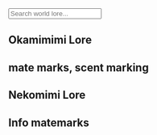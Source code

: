 <div class="world-lore-search-container">
    <input type="text" id="worldLoreSearchInput" placeholder="Search world lore...">
</div>

## Okamimimi Lore
mate marks, scent marking
--

## Nekomimi Lore
Info
matemarks
--
